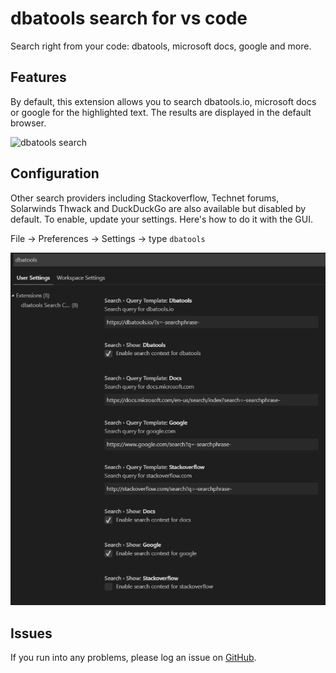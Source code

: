 # dbatools search for vs code

Search right from your code: dbatools, microsoft docs, google and more.

## Features

By default, this extension allows you to search dbatools.io, microsoft docs or google for the highlighted text. The results are displayed in the default browser.

![dbatools search](resources/search.gif)

## Configuration

Other search providers including Stackoverflow, Technet forums, Solarwinds Thwack and DuckDuckGo are also available but disabled by default. To enable, update your settings. Here's how to do it with the GUI.

File -> Preferences -> Settings -> type `dbatools`

![dbatools search](resources/settings.gif)

## Issues
If you run into any problems, please log an issue on [GitHub](https://github.com/potatoqualitee/vscode-dbatools-search/issues).